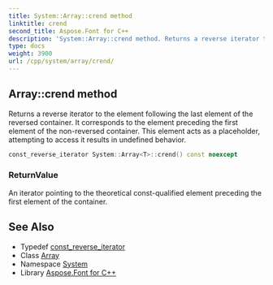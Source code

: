 ```yaml
---
title: System::Array::crend method
linktitle: crend
second_title: Aspose.Font for C++
description: 'System::Array::crend method. Returns a reverse iterator to the element following the last element of the reversed container. It corresponds to the element preceding the first element of the non-reversed container. This element acts as a placeholder, attempting to access it results in undefined behavior in C++.'
type: docs
weight: 3900
url: /cpp/system/array/crend/
---
```

## Array::crend method


Returns a reverse iterator to the element following the last element of the reversed container. It corresponds to the element preceding the first element of the non-reversed container. This element acts as a placeholder, attempting to access it results in undefined behavior.

```cpp
const_reverse_iterator System::Array<T>::crend() const noexcept
```


### ReturnValue

An iterator pointing to the theoretical const-qualified element preceding the first element of the container.

## See Also

* Typedef [const_reverse_iterator](../const_reverse_iterator/)
* Class [Array](../)
* Namespace [System](../../)
* Library [Aspose.Font for C++](../../../)
